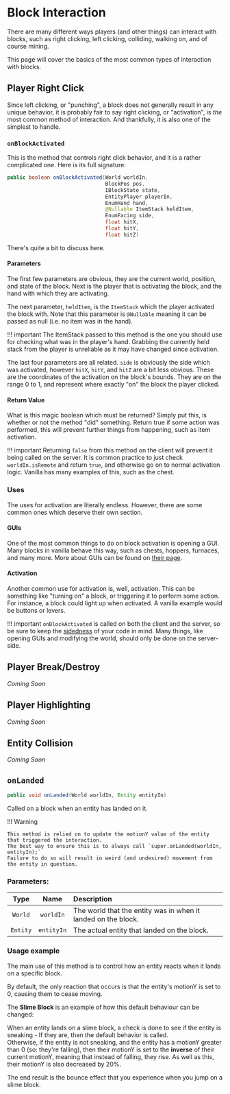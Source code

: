 Block Interaction
=================

There are many different ways players (and other things) can interact with blocks, such as right clicking, left clicking, colliding, walking on, and of course mining.

This page will cover the basics of the most common types of interaction with blocks.

Player Right Click
------------------
Since left clicking, or "punching", a block does not generally result in any unique behavior, it is probably fair to say right clicking, or "activation", is *the* most common method of interaction. And thankfully, it is also one of the simplest to handle.

### `onBlockActivated`

This is the method that controls right click behavior, and it is a rather complicated one. Here is its full signature:

```java
public boolean onBlockActivated(World worldIn,
                                BlockPos pos,
                                IBlockState state,
                                EntityPlayer playerIn,
                                EnumHand hand,
                                @Nullable ItemStack heldItem,
                                EnumFacing side,
                                float hitX,
                                float hitY,
                                float hitZ)
```

There's quite a bit to discuss here.

#### Parameters

The first few parameters are obvious, they are the current world, position, and state of the block. Next is the player that is activating the block, and the hand with which they are activating.

The next parameter, `heldItem`, is the `ItemStack` which the player activated the block with. Note that this parameter is `@Nullable` meaning it can be passed as null (i.e. no item was in the hand).

!!! important
    The ItemStack passed to this method is the one you should use for checking what was in the player's hand. Grabbing the currently held stack from the player is unreliable as it may have changed since activation.

The last four parameters are all related. `side` is obviously the side which was activated, however `hitX`, `hitY`, and `hitZ` are a bit less obvious. These are the coordinates of the activation on the block's bounds. They are on the range 0 to 1, and represent where exactly "on" the block the player clicked.

#### Return Value

What is this magic boolean which must be returned? Simply put this, is whether or not the method "did" something. Return true if some action was performed, this will prevent further things from happening, such as item activation.


!!! important
    Returning `false` from this method on the client will prevent it being called on the server. It is common practice to just check `worldIn.isRemote` and return `true`, and otherwise go on to normal activation logic. Vanilla has many examples of this, such as the chest.

### Uses

The uses for activation are literally endless. However, there are some common ones which deserve their own section.

#### GUIs

One of the most common things to do on block activation is opening a GUI. Many blocks in vanilla behave this way, such as chests, hoppers, furnaces, and many more. More about GUIs can be found on [their page](GUIs).

#### Activation

Another common use for activation is, well, activation. This can be something like "turning on" a block, or triggering it to perform some action. For instance, a block could light up when activated. A vanilla example would be buttons or levers.

!!! important
    `onBlockActivated` is called on both the client and the server, so be sure to keep the [sidedness] of your code in mind. Many things, like opening GUIs and modifying the world, should only be done on the server-side.

Player Break/Destroy
--------------------
*Coming Soon*

Player Highlighting
-------------------
*Coming Soon*

Entity Collision
----------------
*Coming Soon*

`onLanded`
----------------

```java
public void onLanded(World worldIn, Entity entityIn)
```

Called on a block when an entity has landed on it.

!!! Warning

    This method is relied on to update the motionY value of the entity that triggered the interaction. 
    The best way to ensure this is to always call `super.onLanded(worldIn, entityIn);`
    Failure to do so will result in weird (and undesired) movement from the entity in question. 

### Parameters:
|    Type   |     Name     |                         Description                          |
|:---------:|:------------:|:-------------------------------------------------------------|
|  `World`  |  `worldIn`   | The world that the entity was in when it landed on the block.|
|  `Entity` |  `entityIn`  | The actual entity that landed on the block.                  |

### Usage example
The main use of this method is to control how an entity reacts when it lands on a specific block.

By default, the only reaction that occurs is that the entity's motionY is set to 0, causing them to cease moving.  

The **Slime Block** is an example of how this default behaviour can be changed:

When an entity lands on a slime block, a check is done to see if the entity is sneaking - If they are, then the default behavior is called.  
Otherwise, if the entity is not sneaking, and the entity has a motionY greater than 0 (so: they're falling),
then their motionY is set to the **inverse** of their current motionY, meaning that instead of falling, they rise. 
As well as this, their motionY is also decreased by 20%.

The end result is the bounce effect that you experience when you jump on a slime block.

[sidedness]: ../concepts/sides.md
